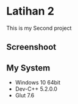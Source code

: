 # Latihan 2

This is my Second project

## Screenshoot


## My System

* Windows 10 64bit
* Dev-C++ 5.2.0.0
* Glut 7.6

